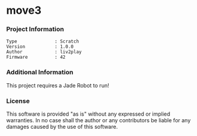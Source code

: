 move3
================



### Project Information
```
Type              : Scratch
Version           : 1.0.0
Author            : liv2play
Firmware          : 42
```

### Additional Information
This project requires a Jade Robot to run!

### License
This software is provided "as is" without any expressed or implied warranties.  In no case shall the author or any contributors be liable for any damages caused by the use of this software.

